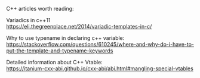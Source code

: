 C++ articles worth reading:<br>

Variadics in c++11 <br>
https://eli.thegreenplace.net/2014/variadic-templates-in-c/ <br>

Why to use typename in declaring c++ variable:<br>
https://stackoverflow.com/questions/610245/where-and-why-do-i-have-to-put-the-template-and-typename-keywords <br>

Detailed information about C++ Vtable:<br>
https://itanium-cxx-abi.github.io/cxx-abi/abi.html#mangling-special-vtables<br>
